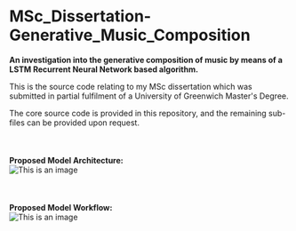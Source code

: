 # MSc_Dissertation-Generative_Music_Composition
**An investigation into the generative composition of music by means of a LSTM Recurrent Neural Network based algorithm.**

This is the source code relating to my MSc dissertation which was submitted in partial fulfilment of a University of Greenwich Master's Degree.

The core source code is provided in this repository, and the remaining sub-files can be provided upon request.
<br>
<br>
<br>
<br>
**Proposed Model Architecture:**
<br>
![This is an image](msc_model_architecture.jpg)
<br>
<br>
<br>
<br>
**Proposed Model Workflow:**
<br>
![This is an image](https://github.com/jjrosesagoro/README-Images/blob/main/msc_model_workflow.jpg)
